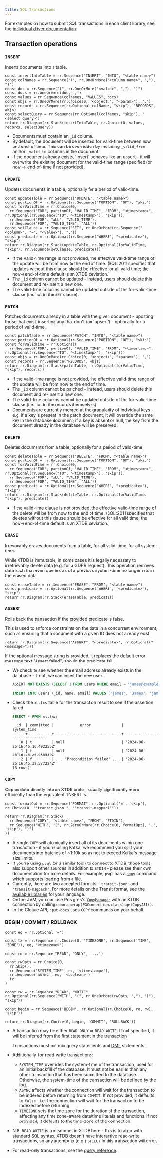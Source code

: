 ```yaml
---
title: SQL Transactions
---
```


For examples on how to submit SQL transactions in each client library, see the [individual driver documentation](/drivers).

## Transaction operations

### `INSERT`

Inserts documents into a table.

```railroad
const insertIntoTable = rr.Sequence("INSERT", "INTO", "<table name>")
const colNames = rr.Sequence("(", rr.OneOrMore("<column name>", ","), ")")
const doc = rr.Sequence("(", rr.OneOrMore("<value>", ","), ")")
const docs = rr.OneOrMore(doc, ",")
const values = rr.Sequence(colNames, "VALUES", docs)
const objs = rr.OneOrMore(rr.Choice(0, "<object>", "<param>"), ",")
const records = rr.Sequence(rr.Optional(colNames, "skip"), "RECORDS", objs)
const selectQuery = rr.Sequence(rr.Optional(colNames, "skip"), "<select query>")
return rr.Diagram(rr.Stack(insertIntoTable, rr.Choice(0, values, records, selectQuery)))
```

- Documents must contain an `_id` column.
- By default, the document will be inserted for valid-time between now and end-of-time.
  This can be overridden by including `_valid_from` and/or `_valid_to` columns in the document.
- If the document already exists, 'insert' behaves like an upsert - it will overwrite the existing document for the valid-time range specified (or now → end-of-time if not provided).

### `UPDATE`

Updates documents in a table, optionally for a period of valid-time.

```railroad
const updateTable = rr.Sequence("UPDATE", "<table name>")
const portionOf = rr.Optional(rr.Sequence("PORTION", "OF"), "skip")
const forValidTime = rr.Choice(0,
  rr.Sequence("FOR", portionOf, "VALID_TIME", "FROM", "<timestamp>", rr.Optional(rr.Sequence("TO", "<timestamp>"), 'skip')),
  rr.Sequence("FOR", "ALL", "VALID_TIME"),
  rr.Sequence("FOR", "VALID_TIME", "ALL"))
const setClause = rr.Sequence("SET", rr.OneOrMore(rr.Sequence("<column>", "=", "<value>"), ","))
const predicate = rr.Optional(rr.Sequence("WHERE", "<predicate>"), "skip")
return rr.Diagram(rr.Stack(updateTable, rr.Optional(forValidTime, "skip"), rr.Sequence(setClause, predicate)))
```

- If the valid-time range is not provided, the effective valid-time range of the update will be from now to the end of time. (SQL:2011 specifies that updates without this clause should be effective for all valid time; the now→end-of-time default is an XTDB deviation.)
- The `_id` column cannot be updated - instead, users should delete this document and re-insert a new one.
- The valid-time columns cannot be updated outside of the for-valid-time clause (i.e. not in the `SET` clause).

### `PATCH`

Patches documents already in a table with the given document - updating those that exist, inserting any that don't (an 'upsert') - optionally for a period of valid-time.

```railroad
const patchTable = rr.Sequence("PATCH", "INTO", "<table name>")
const portionOf = rr.Optional(rr.Sequence("PORTION", "OF"), "skip")
const forValidTime = rr.Optional(
  rr.Sequence("FOR", portionOf, "VALID_TIME", "FROM", "<timestamp>", rr.Optional(rr.Sequence("TO", "<timestamp>"), 'skip')))
const objs = rr.OneOrMore(rr.Choice(0, "<object>", "<param>"), ",")
const records = rr.Sequence("RECORDS", objs)
return rr.Diagram(rr.Stack(patchTable, rr.Optional(forValidTime, "skip"), records))
```

- If the valid-time range is not provided, the effective valid-time range of the update will be from now to the end of time.
- The `_id` column cannot be patched - instead, users should delete this document and re-insert a new one.
- The valid-time columns cannot be updated outside of the for-valid-time clause (i.e. not in the records themselves).
- Documents are currently merged at the granularity of individual keys - e.g. if a key is present in the patch document, it will override the same key in the database document; if a key is absent or null, the key from the document already in the database will be preserved.

### `DELETE`

Deletes documents from a table, optionally for a period of valid-time.

```railroad
const deleteTable = rr.Sequence("DELETE", "FROM", "<table name>")
const portionOf = rr.Optional(rr.Sequence("PORTION", "OF"), "skip")
const forValidTime = rr.Choice(0,
  rr.Sequence("FOR", portionOf, "VALID_TIME", "FROM", "<timestamp>", rr.Optional(rr.Sequence("TO", "<timestamp>"), 'skip')),
  rr.Sequence("FOR", "ALL", "VALID_TIME"),
  rr.Sequence("FOR", "VALID_TIME", "ALL"))
const predicate = rr.Optional(rr.Sequence("WHERE", "<predicate>"), "skip")
return rr.Diagram(rr.Stack(deleteTable, rr.Optional(forValidTime, "skip"), predicate))
```

- If the valid-time clause is not provided, the effective valid-time range of the delete will be from now to the end of time. (SQL:2011 specifies that deletes without this clause should be effective for all valid time; the now→end-of-time default is an XTDB deviation.)

### `ERASE`

Irrevocably erases documents from a table, for all valid-time, for all system-time.

While XTDB is immutable, in some cases it is legally necessary to irretrievably delete data (e.g. for a GDPR request).
This operation removes data such that even queries as of a previous system-time no longer return the erased data.

```railroad
const eraseTable = rr.Sequence("ERASE", "FROM", "<table name>")
const predicate = rr.Optional(rr.Sequence("WHERE", "<predicate>"), "skip")
return rr.Diagram(rr.Stack(eraseTable, predicate))
```

### `ASSERT`

Rolls back the transaction if the provided predicate is false.

This is used to enforce constraints on the data in a concurrent environment, such as ensuring that a document with a given ID does not already exist.

```railroad
return rr.Diagram(rr.Sequence("ASSERT", "<predicate>", rr.Optional("<message>")))
```

If the optional message string is provided, it replaces the default error message text "Assert failed", should the predicate fail.

- We check to see whether the email address already exists in the database - if not, we can insert the new user.

    ``` sql
    ASSERT NOT EXISTS (SELECT 1 FROM users WHERE email = 'james@example.com'), 'Email already exists!'

    INSERT INTO users (_id, name, email) VALUES ('james', 'James', 'james@example.com')
    ```

- Check the `xt.txs` table for the transaction result to see if the assertion failed.

    ``` sql
    SELECT * FROM xt.txs;
    ```

    ``` text
     _id  | committed |            error              |          system_time
    ------+-----------+-------------------------------+-------------------------------
        0 | t         | null                          | "2024-06-25T16:45:16.492255Z"
        1 | t         | null                          | "2024-06-25T16:45:26.985539Z"
        2 | f         | ... "Precondition failed" ... | "2024-06-25T16:45:32.577224Z"
    (3 rows)
    ```

### `COPY`

Copies data directly into an XTDB table - usually significantly more efficiently than the equivalent \`INSERT\`s.

```railroad
const formatOpt = rr.Sequence("FORMAT", rr.Optional('=', 'skip'), rr.Choice(0, "'transit-json'", "'transit-msgpack'"))

return rr.Diagram(rr.Stack(
  rr.Sequence("COPY", "<table name>", "FROM", "STDIN"),
  rr.Sequence("WITH", "(", rr.ZeroOrMore(rr.Choice(0, formatOpt), ',', 'skip'), ")")
))
```

- A single `COPY` will atomically insert all of its documents within one transaction - if you're using Kafka, we recommend you split your documents into batches of ~1-10k so as not to exceed Kafka's message size limits.
- If you're using `psql` (or a similar tool) to connect to XTDB, those tools also support other sources in addition to `STDIN` - please see their own documentation for more details.
  For example, `psql` has a [`copy`](https://www.postgresql.org/docs/current/app-psql.html#APP-PSQL-META-COMMANDS-COPY) command which supports loading from a file.
- Currently, there are two accepted formats: `'transit-json'` and `'transit-msgpack'`.
  For more details on the Transit format, see the [available libraries](https://github.com/cognitect/transit-format?tab=readme-ov-file#implementations) for your language.
- On the JVM, you can use Postgres's [`CopyManager`](https://jdbc.postgresql.org/documentation/publicapi/org/postgresql/copy/CopyManager.html) with an XTDB connection by calling `conn.unwrap(PGConnection.class).getCopyAPI()`.
- In the Clojure API, `:put-docs` uses `COPY` commands on your behalf.

### BEGIN / COMMIT / ROLLBACK

```railroad
const eq = rr.Optional('=')

const tz = rr.Sequence(rr.Choice(0, 'TIMEZONE', rr.Sequence('TIME', 'ZONE')), eq, '<timezone>')

const ro = rr.Sequence("READ", "ONLY", '...')

const rwOpts = rr.Choice(0, 
  rr.Skip(),
  rr.Sequence('SYSTEM_TIME', eq, '<timestamp>'), 
  rr.Sequence('ASYNC', eq, '<boolean>'),
  tz
)

const rw = rr.Sequence("READ", "WRITE", rr.Optional(rr.Sequence("WITH", "(", rr.OneOrMore(rwOpts, ","), ")"), "skip"))

const begin = rr.Sequence('BEGIN', rr.Optional(rr.Choice(0, ro, rw), 'skip'))

return rr.Diagram(rr.Choice(0, begin, 'COMMIT', 'ROLLBACK'))
```

* A transaction may be either `READ ONLY` or `READ WRITE`.
  If not specified, it will be inferred from the first statement in the transaction.

  Transactions must not mix query statements and [DML](https://en.wikipedia.org/wiki/Data_manipulation_language) statements.
* Additionally, for read-write transactions:
  * `SYSTEM_TIME` overrides the system-time of the transaction, used for an initial backfill of the database.
    It must not be earlier than any other transaction that has been submitted to the database.
    Otherwise, the system-time of the transaction will be defined by the log.
  * `ASYNC` affects whether the connection will wait for the transaction to be indexed before returning from `COMMIT`.
    If not provided, it defaults to `false` - i.e. the connection will wait for the transaction to be indexed before returning.
  * `TIMEZONE` sets the time zone for the duration of the transaction, affecting any time zone-aware date/time literals and functions.
    If not provided, it defaults to the time-zone of the connection.
* N.B. `READ WRITE` is a misnomer in XTDB here - this is to align with standard SQL syntax.
  XTDB doesn't have interactive read-write transactions, so any attempt to (e.g.) `SELECT` in this transaction will error.
* For read-only transactions, see the [query reference](/reference/main/sql/queries#begin--commit--rollback).
